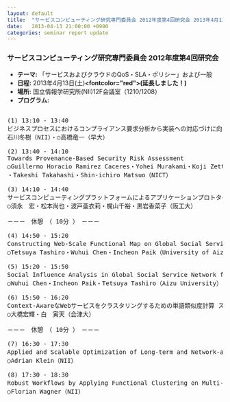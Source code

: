 ```yaml
---
layout: default
title:  "サービスコンピューティング研究専門委員会 2012年度第4回研究会 2013年4月13日(土)<b><fontcolor="red">(延長しました！)</font></b>"
date:   2013-04-13 21:00:00 +0900
categories: seminar report update
---
```


### サービスコンピューティング研究専門委員会 2012年度第4回研究会
- __テーマ:__ 「サービスおよびクラウドのQoS・SLA・ポリシー」および一般
- __日程:__ 2013年4月13日(土)<b><fontcolor="red">(延長しました！)</font></b>
- __場所:__ 国立情報学研究所(NII)12F会議室（1210/1208）
- __プログラム:__

<pre>

(1) 13:10 - 13:40
ビジネスプロセスにおけるコンプライアンス要求分析から実装への対応づけに向けて スライド
石川冬樹（NII）・○高橋竜一（早大）

(2) 13:40 - 14:10
Towards Provenance-Based Security Risk Assessment
○Guillermo Horacio Ramirez Caceres・Yohei Murakami・Koji Zettsu
・Takeshi Takahashi・Shin-ichiro Matsuo（NICT）

(3) 14:10 - 14:40
サービスコンピューティングプラットフォームによるアプリケーションプロトタイピング  スライド
○須永　宏・松本尚也・波戸亜衣莉・梶山千裕・黒岩香菜子（阪工大）

－－－　休憩　（ 10分 ）　－－－

(4) 14:50 - 15:20
Constructing Web-Scale Functional Map on Global Social Service Network for Workflow-as-a-Service スライド
○Tetsuya Tashiro・Wuhui Chen・Incheon Paik（University of Aizu）

(5) 15:20 - 15:50
Social Influence Analysis in Global Social Service Network for Better Quality スライド
○Wuhui Chen・Incheon Paik・Tetsuya Tashiro（Aizu University）

(6) 15:50 - 16:20
Context-AwareなWebサービスをクラスタリングするための単語類似度計算 スライド
○大橋宏輝・白　寅天（会津大）

－－－　休憩　（ 10分 ）　－－－

(7) 16:30 - 17:30
Applied and Scalable Optimization of Long-term and Network-aware Service Compositions  スライド
○Adrian Klein（NII）

(8) 17:30 - 18:30
Robust Workflows by Applying Functional Clustering on Multi-Objective Service Composition  スライド
○Florian Wagner（NII）
</pre>

